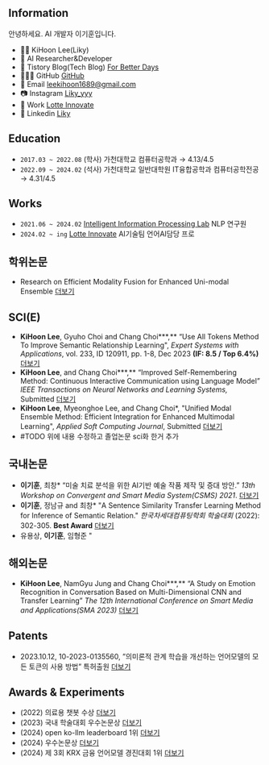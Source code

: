 ## Information

안녕하세요. AI 개발자 이기훈입니다.

- 👨‍💻 KiHoon Lee(Liky)
- 🤖 AI Researcher&Developer
- 📔 Tistory Blog(Tech Blog) [For Better Days](https://forbetterdays.tistory.com/)
- 👨🏻‍💻 GitHub [GitHub](https://github.com/Liky98)
- 📧 Email [leekihoon1689@gmail.com](mailto:leekihoon1689@gmail.com)
- 📷 Instagram [Liky_yyy](https://www.instagram.com/liky_yyy/)
- 🏢 Work [Lotte Innovate](https://www.lotteinnovate.com/)
- 📄 Linkedin [Liky](https://www.linkedin.com/in/kihoon-lee-a9b36b277/)

## Education
- `2017.03 ~ 2022.08`  (학사) 가천대학교 컴퓨터공학과 → 4.13/4.5
- `2022.09 ~ 2024.02`  (석사) 가천대학교 일반대학원 IT융합공학과 컴퓨터공학전공 → 4.31/4.5

## Works
- `2021.06 ~ 2024.02` [Intelligent Information Processing Lab](https://iiplab.gachon.ac.kr/) NLP 연구원
- `2024.02 ~ ing` [Lotte Innovate](https://www.lotteinnovate.com/) AI기술팀 언어AI담당 프로

## 학위논문
- Research on Efficient Modality Fusion for Enhanced Uni-modal Ensemble [더보기](Papers&Patents/Research%20on%20Efficient%20Modality%20Fusion%20for%20Enhanced%20Uni-modal%20Ensemble.md)

## SCI(E)
- **KiHoon Lee**, Gyuho Choi and Chang Choi***,** “Use All Tokens Method To Improve Semantic Relationship Learning", _Expert Systems with Applications_, vol. 233, ID 120911, pp. 1-8, Dec 2023 **(IF: 8.5 / Top 6.4%)** [더보기]()
- **KiHoon Lee**, and Chang Choi***,** “Improved Self-Remembering Method: Continuous Interactive Communication using Language Model” _IEEE Transactions on Neural Networks and Learning Systems,_ Submitted [더보기]()
- **KiHoon Lee**, Myeonghoe Lee, and Chang Choi*, "Unified Modal Ensemble Method: Efficient Integration for Enhanced Multimodal Learning", _Applied Soft Computing Journal_, Submitted [더보기]()
- #TODO 위에 내용 수정하고 졸업논문 sci화 한거 추가 

## 국내논문
- **이기훈**, 최창* “미술 치료 분석을 위한 AI기반 예술 작품 제작 및 증대 방안.” _13th Workshop on Convergent and Smart Media System(CSMS) 2021_. [더보기]()
- **이기훈**, 정남규 and 최창* "A Sentence Similarity Transfer Learning Method for Inference of Semantic Relation." _한국차세대컴퓨팅학회 학술대회_ (2022): 302-305. **Best Award** [더보기]()
- 유용상, **이기훈**, 임형준 "

## 해외논문
- **KiHoon Lee**, NamGyu Jung and Chang Choi***,** “A Study on Emotion Recognition in Conversation Based on Multi-Dimensional CNN and Transfer Learning” _The 12th International Conference on Smart Media and Applications(SMA 2023)_ [더보기]()

## Patents
- 2023.10.12, 10-2023-0135560, ”의미론적 관계 학습을 개선하는 언어모델의 모든 토큰의 사용 방법” 특허출원 [더보기]()

## Awards & Experiments
- (2022) 의료용 챗봇 수상 [더보기]()
- (2023) 국내 학술대회 우수논문상 [더보기]()
- (2024) open ko-llm leaderboard 1위 [더보기]()
- (2024) 우수논문상 [더보기]()
- (2024) 제 3회 KRX 금융 언어모델 경진대회 1위 [더보기]()